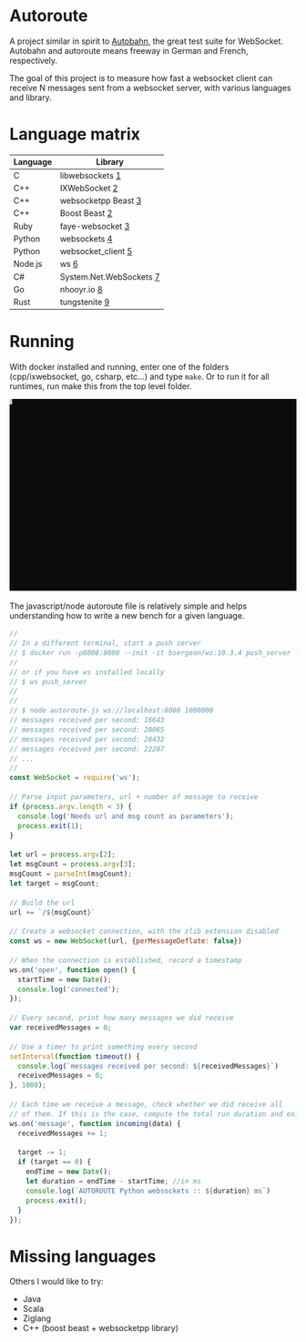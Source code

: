 # Autoroute

A project similar in spirit to [Autobahn](https://crossbar.io/autobahn/), the great test suite for WebSocket. Autobahn and autoroute means freeway in German and French, respectively.

The goal of this project is to measure how fast a websocket client can receive N messages sent from a websocket server, with various languages and library.

# Language matrix

| Language  | Library                  |
|-----------|--------------------------|
| C         | libwebsockets [1]        |
| C++       | IXWebSocket [2]          |
| C++       | websocketpp Beast [3]    |
| C++       | Boost Beast [2]          |
| Ruby      | faye-websocket [3]       |
| Python    | websockets [4]           |
| Python    | websocket_client [5]     |
| Node.js   | ws [6]                   |
| C#        | System.Net.WebSockets [7]|
| Go        | nhooyr.io [8]            |
| Rust      | tungstenite [9]          |

[1]: https://libwebsockets.org/
[2]: https://github.com/machinezone/IXWebSocket
[3]: https://github.com/zaphoyd/websocketpp
[4]: https://github.com/boostorg/beast
[5]: https://github.com/faye/faye-websocket-ruby
[6]: https://github.com/aaugustin/websockets
[7]: https://pypi.org/project/websocket_client/
[8]: https://github.com/websockets/ws
[9]: https://docs.microsoft.com/en-us/dotnet/api/system.net.websockets.websocket
[10]: https://github.com/nhooyr/websocket
[11]: https://github.com/snapview/tungstenite-rs

# Running

With docker installed and running, enter one of the folders (cpp/ixwebsocket, go, csharp, etc...) and type `make`. Or to run it for all runtimes, run make this from the top level folder.

![picture](recording.svg)

The javascript/node autoroute file is relatively simple and helps understanding how to write a new bench for a given language.

```javascript
//
// In a different terminal, start a push server
// $ docker run -p8008:8008 --init -it bsergean/ws:10.3.4 push_server --host 0.0.0.0
//
// or if you have ws installed locally
// $ ws push_server 
// 
//
// $ node autoroute.js ws://localhost:8008 1000000
// messages received per second: 16643
// messages received per second: 28065
// messages received per second: 28432
// messages received per second: 22207
// ...
//
const WebSocket = require('ws');

// Parse input parameters, url + number of message to receive
if (process.argv.length < 3) {
  console.log('Needs url and msg count as parameters');
  process.exit(1);
}

let url = process.argv[2];
let msgCount = process.argv[3];
msgCount = parseInt(msgCount);
let target = msgCount;

// Build the url
url += `/${msgCount}`

// Create a websocket connection, with the zlib extension disabled
const ws = new WebSocket(url, {perMessageDeflate: false})

// When the connection is established, record a timestamp
ws.on('open', function open() {
  startTime = new Date();
  console.log('connected');
});

// Every second, print how many messages we did receive
var receivedMessages = 0;

// Use a timer to print something every second
setInterval(function timeout() {
  console.log(`messages received per second: ${receivedMessages}`)
  receivedMessages = 0;
}, 1000);

// Each time we receive a message, check whether we did receive all
// of them. If this is the case, compute the total run duration and exit
ws.on('message', function incoming(data) {
  receivedMessages += 1;

  target -= 1;
  if (target == 0) {
    endTime = new Date();
    let duration = endTime - startTime; //in ms
    console.log(`AUTOROUTE Python websockets :: ${duration} ms`)
    process.exit();
  }
});
```

# Missing languages

Others I would like to try:

* Java
* Scala
* Ziglang
* C++ (boost beast + websocketpp library)

